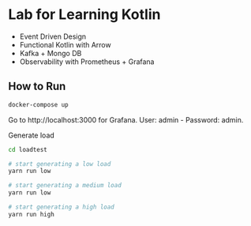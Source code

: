 # Lab for Learning Kotlin

- Event Driven Design
- Functional Kotlin with Arrow
- Kafka + Mongo DB
- Observability with Prometheus + Grafana

## How to Run

```bash
docker-compose up
```

Go to http://localhost:3000 for Grafana. User: admin - Password: admin.

Generate load
```bash
cd loadtest

# start generating a low load
yarn run low

# start generating a medium load
yarn run low

# start generating a high load
yarn run high
```
